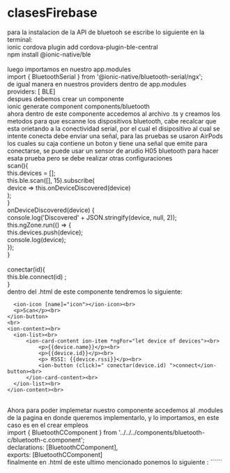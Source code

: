 # clasesFirebase
para la instalacion de la API de bluetooh se escribe lo siguiente en la terminal:
<br> 
ionic cordova plugin add cordova-plugin-ble-central
<br>
npm install @ionic-native/ble  
<br>
luego importamos en nuestro app.modules
<br>
import { BluetoothSerial } from '@ionic-native/bluetooth-serial/ngx';
<br>
de igual manera en nuestros providers dentro de app.modules
<br>
providers: [
    BLE]
<br>
despues debemos crear un componente 
<br>
ionic generate component components/bluetooth
<br>
ahora dentro de este componente accedemos al archivo .ts y creamos los metodos para que escanne los dispositivos bluetooth, cabe recalcar que esta orietando a la conectividad serial, por el cual el disipositivo al cual se intente conecta debe enviar una señal, para las pruebas se usaron AirPods los cuales su caja contiene un boton y tiene una señal que emite para conectarse, se puede usar un sensor de arudio H05 bluetooth para hacer esata prueba pero se debe realizar otras configuraciones 
<br>
scan(){ <br>
    this.devices = []; <br>
    this.ble.scan([], 15).subscribe(<br>
      device => this.onDeviceDiscovered(device)<br>
    );<br>
  }<br>
  onDeviceDiscovered(device) {<br>
    console.log('Discovered' + JSON.stringify(device, null, 2));<br>
    this.ngZone.run(() => {<br>
      this.devices.push(device);<br>
      console.log(device);<br>
    });<br>
  }<br>
<br>
  conectar(id){<br>
    this.ble.connect(id) ;<br>
  }<br>
  dentro del .html de este componente tendremos lo siguiente:
  <br>
  ```html<ion-button (click)="scan()" slot="end"><br>
    <ion-icon [name]="icon"></ion-icon><br>
    <p>Scan</p><br>
</ion-button>
<br>
<ion-content><br>
    <ion-list><br>
        <ion-card-content ion-item *ngFor="let device of devices"><br>
            <p>{{device.name}}</p><br>
            <p>{{device.id}}</p><br>
            <p> RSSI: {{device.rssi}}</p><br>
            <ion-button (click)=" conectar(device.id) ">connect</ion-button><br>
        </ion-card-content><br>
    </ion-list><br>
</ion-content><br>
````
  <br>
  Ahora para poder implemetar nuestro componente accedemos al .modules de la pagina en donde queremos implementarlo, y lo importamos, en este caso es en el crear empleos
  <br>
  import { BluetoothCComponent } from '../../../components/bluetooth-c/bluetooth-c.component';
  <br>
   declarations: [BluetoothCComponent],
   <br>
   exports: [BluetoothCComponent]
   <br>
   finalmente en .html de este ultimo mencionado ponemos lo siguiente : ```<app-bluetooth-c [icon]="'Bluetooth'" [type]="'Bluetooth'"></app-bluetooth-c>```
